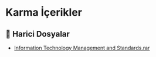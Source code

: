 # Karma İçerikler


<!--Index-->

## 🔗 Harici Dosyalar

- [Information Technology Management and Standards.rar](./Information%20Technology%20Management%20and%20Standards.rar)


<!--Index-->

